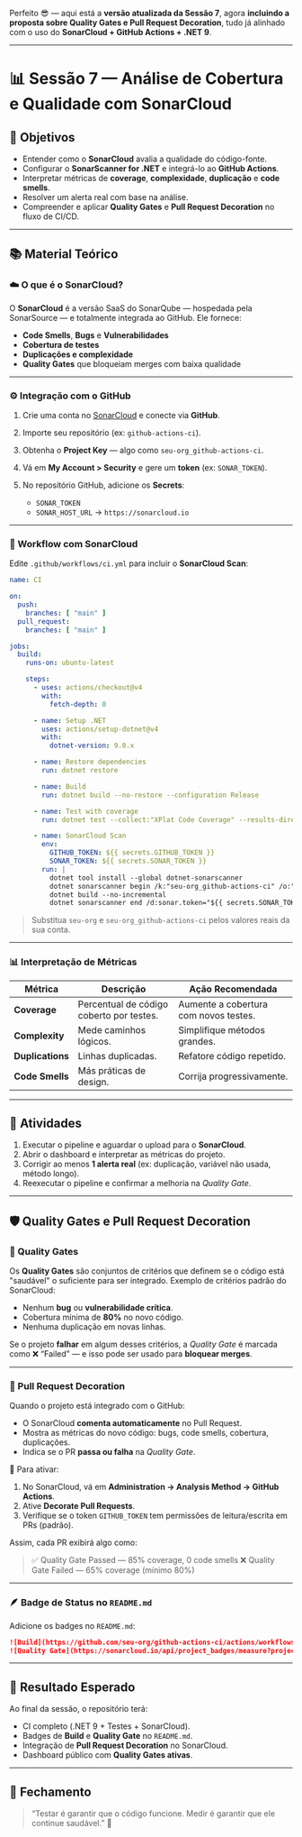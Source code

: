 Perfeito 😎 — aqui está a **versão atualizada da Sessão 7**, agora **incluindo a proposta sobre Quality Gates e Pull Request Decoration**, tudo já alinhado com o uso do **SonarCloud + GitHub Actions + .NET 9**.

---

# 📊 Sessão 7 — Análise de Cobertura e Qualidade com SonarCloud

## 🎯 Objetivos

* Entender como o **SonarCloud** avalia a qualidade do código-fonte.
* Configurar o **SonarScanner for .NET** e integrá-lo ao **GitHub Actions**.
* Interpretar métricas de **coverage**, **complexidade**, **duplicação** e **code smells**.
* Resolver um alerta real com base na análise.
* Compreender e aplicar **Quality Gates** e **Pull Request Decoration** no fluxo de CI/CD.

---

## 📚 Material Teórico

### ☁️ O que é o SonarCloud?

O **SonarCloud** é a versão SaaS do SonarQube — hospedada pela SonarSource — e totalmente integrada ao GitHub.
Ele fornece:

* **Code Smells**, **Bugs** e **Vulnerabilidades**
* **Cobertura de testes**
* **Duplicações e complexidade**
* **Quality Gates** que bloqueiam merges com baixa qualidade

---

### ⚙️ Integração com o GitHub

1. Crie uma conta no [SonarCloud](https://sonarcloud.io/) e conecte via **GitHub**.
2. Importe seu repositório (ex: `github-actions-ci`).
3. Obtenha o **Project Key** — algo como `seu-org_github-actions-ci`.
4. Vá em **My Account > Security** e gere um **token** (ex: `SONAR_TOKEN`).
5. No repositório GitHub, adicione os **Secrets**:

   * `SONAR_TOKEN`
   * `SONAR_HOST_URL` → `https://sonarcloud.io`

---

### 🧩 Workflow com SonarCloud

Edite `.github/workflows/ci.yml` para incluir o **SonarCloud Scan**:

```yaml
name: CI

on:
  push:
    branches: [ "main" ]
  pull_request:
    branches: [ "main" ]

jobs:
  build:
    runs-on: ubuntu-latest

    steps:
      - uses: actions/checkout@v4
        with:
          fetch-depth: 0

      - name: Setup .NET
        uses: actions/setup-dotnet@v4
        with:
          dotnet-version: 9.0.x

      - name: Restore dependencies
        run: dotnet restore

      - name: Build
        run: dotnet build --no-restore --configuration Release

      - name: Test with coverage
        run: dotnet test --collect:"XPlat Code Coverage" --results-directory ./coverage

      - name: SonarCloud Scan
        env:
          GITHUB_TOKEN: ${{ secrets.GITHUB_TOKEN }}
          SONAR_TOKEN: ${{ secrets.SONAR_TOKEN }}
        run: |
          dotnet tool install --global dotnet-sonarscanner
          dotnet sonarscanner begin /k:"seu-org_github-actions-ci" /o:"seu-org" /d:sonar.token="${{ secrets.SONAR_TOKEN }}" /d:sonar.host.url="https://sonarcloud.io" /d:sonar.cs.vscoveragexml.reportsPaths=**/coverage.cobertura.xml
          dotnet build --no-incremental
          dotnet sonarscanner end /d:sonar.token="${{ secrets.SONAR_TOKEN }}"
```

> Substitua `seu-org` e `seu-org_github-actions-ci` pelos valores reais da sua conta.

---

### 📊 Interpretação de Métricas

| **Métrica**      | **Descrição**                            | **Ação Recomendada**                  |
| ---------------- | ---------------------------------------- | ------------------------------------- |
| **Coverage**     | Percentual de código coberto por testes. | Aumente a cobertura com novos testes. |
| **Complexity**   | Mede caminhos lógicos.                   | Simplifique métodos grandes.          |
| **Duplications** | Linhas duplicadas.                       | Refatore código repetido.             |
| **Code Smells**  | Más práticas de design.                  | Corrija progressivamente.             |

---

## 🧠 Atividades

1. Executar o pipeline e aguardar o upload para o **SonarCloud**.
2. Abrir o dashboard e interpretar as métricas do projeto.
3. Corrigir ao menos **1 alerta real** (ex: duplicação, variável não usada, método longo).
4. Reexecutar o pipeline e confirmar a melhoria na *Quality Gate*.

---

## 🛡️ Quality Gates e Pull Request Decoration

### 🧩 Quality Gates

Os **Quality Gates** são conjuntos de critérios que definem se o código está "saudável" o suficiente para ser integrado.
Exemplo de critérios padrão do SonarCloud:

* Nenhum **bug** ou **vulnerabilidade crítica**.
* Cobertura mínima de **80%** no novo código.
* Nenhuma duplicação em novas linhas.

Se o projeto **falhar** em algum desses critérios, a *Quality Gate* é marcada como ❌ “Failed” — e isso pode ser usado para **bloquear merges**.

---

### 💬 Pull Request Decoration

Quando o projeto está integrado com o GitHub:

* O SonarCloud **comenta automaticamente** no Pull Request.
* Mostra as métricas do novo código: bugs, code smells, cobertura, duplicações.
* Indica se o PR **passa ou falha** na *Quality Gate*.

🔧 Para ativar:

1. No SonarCloud, vá em **Administration → Analysis Method → GitHub Actions**.
2. Ative **Decorate Pull Requests**.
3. Verifique se o token `GITHUB_TOKEN` tem permissões de leitura/escrita em PRs (padrão).

Assim, cada PR exibirá algo como:

> ✅ Quality Gate Passed — 85% coverage, 0 code smells
> ❌ Quality Gate Failed — 65% coverage (mínimo 80%)

---

### 🪶 Badge de Status no `README.md`

Adicione os badges no `README.md`:

```markdown
![Build](https://github.com/seu-org/github-actions-ci/actions/workflows/ci.yml/badge.svg)
![Quality Gate](https://sonarcloud.io/api/project_badges/measure?project=seu-org_github-actions-ci&metric=alert_status)
```

---

## 🧩 Resultado Esperado

Ao final da sessão, o repositório terá:

* CI completo (.NET 9 + Testes + SonarCloud).
* Badges de **Build** e **Quality Gate** no `README.md`.
* Integração de **Pull Request Decoration** no SonarCloud.
* Dashboard público com **Quality Gates ativas**.

---

## 💬 Fechamento

> “Testar é garantir que o código funcione.
> Medir é garantir que ele continue saudável.” 🧠
